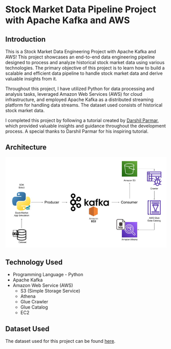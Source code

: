 # Stock Market Data Pipeline Project with Apache Kafka and AWS

## Introduction

This is a Stock Market Data Engineering Project with  Apache Kafka and AWS! This project showcases an end-to-end data engineering pipeline designed to process and analyze historical stock market data using various technologies. The primary objective of this project is to learn how to build a scalable and efficient data pipeline to handle stock market data and derive valuable insights from it.

Throughout this project, I have utilized Python for data processing and analysis tasks, leveraged Amazon Web Services (AWS) for cloud infrastructure, and employed Apache Kafka as a distributed streaming platform for handling data streams. The dataset used consists of historical stock market data.

I completed this project by following a tutorial created by [Darshil Parmar](https://www.youtube.com/watch?v=KerNf0NANMo&ab_channel=DarshilParmar), which provided valuable insights and guidance throughout the development process. A special thanks to Darshil Parmar for his inspiring tutorial.

## Architecture

![Architecture](./Architecture.jpg)

## Technology Used

* Programming Language - Python
* Apache Kafka
* Amazon Web Service (AWS)
  * S3 (Simple Storage Service)
  * Athena
  * Glue Crawler
  * Glue Catalog
  * EC2

## Dataset Used

The dataset used for this project can be found [here](./dataset.csv).

